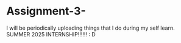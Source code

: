 # Assignment-3-
I will be periodically uploading things that I do during my self learn. SUMMER 2025 INTERNSHIP!!!!!!
: D
